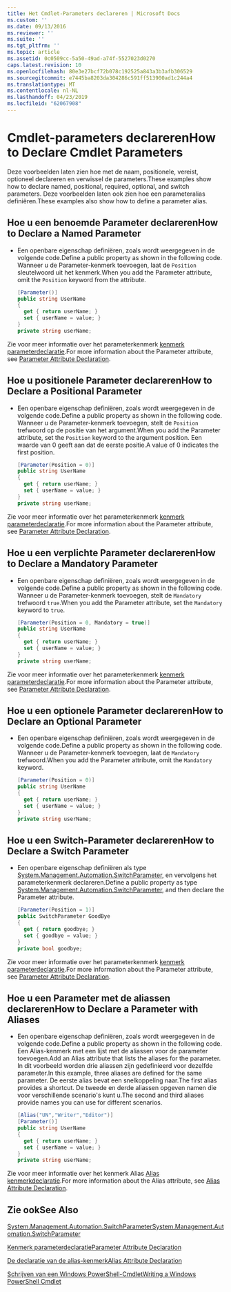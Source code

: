```yaml
---
title: Het Cmdlet-Parameters declareren | Microsoft Docs
ms.custom: ''
ms.date: 09/13/2016
ms.reviewer: ''
ms.suite: ''
ms.tgt_pltfrm: ''
ms.topic: article
ms.assetid: 0c0509cc-5a50-49ad-a74f-5527023d0270
caps.latest.revision: 10
ms.openlocfilehash: 80e3e27bcf72b078c192525a843a3b3afb306529
ms.sourcegitcommit: e7445ba8203da304286c591ff513900ad1c244a4
ms.translationtype: MT
ms.contentlocale: nl-NL
ms.lasthandoff: 04/23/2019
ms.locfileid: "62067908"
---
```

# <a name="how-to-declare-cmdlet-parameters"></a><span data-ttu-id="ba72b-102">Cmdlet-parameters declareren</span><span class="sxs-lookup"><span data-stu-id="ba72b-102">How to Declare Cmdlet Parameters</span></span>

<span data-ttu-id="ba72b-103">Deze voorbeelden laten zien hoe met de naam, positionele, vereist, optioneel declareren en verwissel de parameters.</span><span class="sxs-lookup"><span data-stu-id="ba72b-103">These examples show how to declare named, positional, required, optional, and switch parameters.</span></span> <span data-ttu-id="ba72b-104">Deze voorbeelden laten ook zien hoe een parameteralias definiëren.</span><span class="sxs-lookup"><span data-stu-id="ba72b-104">These examples also show how to define a parameter alias.</span></span>

## <a name="how-to-declare-a-named-parameter"></a><span data-ttu-id="ba72b-105">Hoe u een benoemde Parameter declareren</span><span class="sxs-lookup"><span data-stu-id="ba72b-105">How to Declare a Named Parameter</span></span>

- <span data-ttu-id="ba72b-106">Een openbare eigenschap definiëren, zoals wordt weergegeven in de volgende code.</span><span class="sxs-lookup"><span data-stu-id="ba72b-106">Define a public property as shown in the following code.</span></span> <span data-ttu-id="ba72b-107">Wanneer u de Parameter-kenmerk toevoegen, laat de `Position` sleutelwoord uit het kenmerk.</span><span class="sxs-lookup"><span data-stu-id="ba72b-107">When you add the Parameter attribute, omit the `Position` keyword from the attribute.</span></span>

    ```csharp
    [Parameter()]
    public string UserName
    {
      get { return userName; }
      set { userName = value; }
    }
    private string userName;
    ```

<span data-ttu-id="ba72b-108">Zie voor meer informatie over het parameterkenmerk [kenmerk parameterdeclaratie](./parameter-attribute-declaration.md).</span><span class="sxs-lookup"><span data-stu-id="ba72b-108">For more information about the Parameter attribute, see [Parameter Attribute Declaration](./parameter-attribute-declaration.md).</span></span>

## <a name="how-to-declare-a-positional-parameter"></a><span data-ttu-id="ba72b-109">Hoe u positionele Parameter declareren</span><span class="sxs-lookup"><span data-stu-id="ba72b-109">How to Declare a Positional Parameter</span></span>

- <span data-ttu-id="ba72b-110">Een openbare eigenschap definiëren, zoals wordt weergegeven in de volgende code.</span><span class="sxs-lookup"><span data-stu-id="ba72b-110">Define a public property as shown in the following code.</span></span> <span data-ttu-id="ba72b-111">Wanneer u de Parameter-kenmerk toevoegen, stelt de `Position` trefwoord op de positie van het argument.</span><span class="sxs-lookup"><span data-stu-id="ba72b-111">When you add the Parameter attribute, set the `Position` keyword to the argument position.</span></span> <span data-ttu-id="ba72b-112">Een waarde van 0 geeft aan dat de eerste positie.</span><span class="sxs-lookup"><span data-stu-id="ba72b-112">A value of 0 indicates the first position.</span></span>

    ```csharp
    [Parameter(Position = 0)]
    public string UserName
    {
      get { return userName; }
      set { userName = value; }
    }
    private string userName;
    ```

<span data-ttu-id="ba72b-113">Zie voor meer informatie over het parameterkenmerk [kenmerk parameterdeclaratie](./parameter-attribute-declaration.md).</span><span class="sxs-lookup"><span data-stu-id="ba72b-113">For more information about the Parameter attribute, see [Parameter Attribute Declaration](./parameter-attribute-declaration.md).</span></span>

## <a name="how-to-declare-a-mandatory-parameter"></a><span data-ttu-id="ba72b-114">Hoe u een verplichte Parameter declareren</span><span class="sxs-lookup"><span data-stu-id="ba72b-114">How to Declare a Mandatory Parameter</span></span>

- <span data-ttu-id="ba72b-115">Een openbare eigenschap definiëren, zoals wordt weergegeven in de volgende code.</span><span class="sxs-lookup"><span data-stu-id="ba72b-115">Define a public property as shown in the following code.</span></span> <span data-ttu-id="ba72b-116">Wanneer u de Parameter-kenmerk toevoegen, stelt de `Mandatory` trefwoord `true`.</span><span class="sxs-lookup"><span data-stu-id="ba72b-116">When you add the Parameter attribute, set the `Mandatory` keyword to `true`.</span></span>

    ```csharp
    [Parameter(Position = 0, Mandatory = true)]
    public string UserName
    {
      get { return userName; }
      set { userName = value; }
    }
    private string userName;
    ```

<span data-ttu-id="ba72b-117">Zie voor meer informatie over het parameterkenmerk [kenmerk parameterdeclaratie](./parameter-attribute-declaration.md).</span><span class="sxs-lookup"><span data-stu-id="ba72b-117">For more information about the Parameter attribute, see [Parameter Attribute Declaration](./parameter-attribute-declaration.md).</span></span>

## <a name="how-to-declare-an-optional-parameter"></a><span data-ttu-id="ba72b-118">Hoe u een optionele Parameter declareren</span><span class="sxs-lookup"><span data-stu-id="ba72b-118">How to Declare an Optional Parameter</span></span>

- <span data-ttu-id="ba72b-119">Een openbare eigenschap definiëren, zoals wordt weergegeven in de volgende code.</span><span class="sxs-lookup"><span data-stu-id="ba72b-119">Define a public property as shown in the following code.</span></span> <span data-ttu-id="ba72b-120">Wanneer u de Parameter-kenmerk toevoegen, laat de `Mandatory` trefwoord.</span><span class="sxs-lookup"><span data-stu-id="ba72b-120">When you add the Parameter attribute, omit the `Mandatory` keyword.</span></span>

    ```csharp
    [Parameter(Position = 0)]
    public string UserName
    {
      get { return userName; }
      set { userName = value; }
    }
    private string userName;
    ```

## <a name="how-to-declare-a-switch-parameter"></a><span data-ttu-id="ba72b-121">Hoe u een Switch-Parameter declareren</span><span class="sxs-lookup"><span data-stu-id="ba72b-121">How to Declare a Switch Parameter</span></span>

- <span data-ttu-id="ba72b-122">Een openbare eigenschap definiëren als type [System.Management.Automation.SwitchParameter](/dotnet/api/System.Management.Automation.SwitchParameter), en vervolgens het parameterkenmerk declareren.</span><span class="sxs-lookup"><span data-stu-id="ba72b-122">Define a public property as type [System.Management.Automation.SwitchParameter](/dotnet/api/System.Management.Automation.SwitchParameter), and then declare the Parameter attribute.</span></span>

    ```csharp
    [Parameter(Position = 1)]
    public SwitchParameter GoodBye
    {
      get { return goodbye; }
      set { goodbye = value; }
    }
    private bool goodbye;
    ```

<span data-ttu-id="ba72b-123">Zie voor meer informatie over het parameterkenmerk [kenmerk parameterdeclaratie](./parameter-attribute-declaration.md).</span><span class="sxs-lookup"><span data-stu-id="ba72b-123">For more information about the Parameter attribute, see [Parameter Attribute Declaration](./parameter-attribute-declaration.md).</span></span>

## <a name="how-to-declare-a-parameter-with-aliases"></a><span data-ttu-id="ba72b-124">Hoe u een Parameter met de aliassen declareren</span><span class="sxs-lookup"><span data-stu-id="ba72b-124">How to Declare a Parameter with Aliases</span></span>

- <span data-ttu-id="ba72b-125">Een openbare eigenschap definiëren, zoals wordt weergegeven in de volgende code.</span><span class="sxs-lookup"><span data-stu-id="ba72b-125">Define a public property as shown in the following code.</span></span> <span data-ttu-id="ba72b-126">Een Alias-kenmerk met een lijst met de aliassen voor de parameter toevoegen.</span><span class="sxs-lookup"><span data-stu-id="ba72b-126">Add an Alias attribute that lists the aliases for the parameter.</span></span> <span data-ttu-id="ba72b-127">In dit voorbeeld worden drie aliassen zijn gedefinieerd voor dezelfde parameter.</span><span class="sxs-lookup"><span data-stu-id="ba72b-127">In this example, three aliases are defined for the same parameter.</span></span> <span data-ttu-id="ba72b-128">De eerste alias bevat een snelkoppeling naar.</span><span class="sxs-lookup"><span data-stu-id="ba72b-128">The first alias provides a shortcut.</span></span> <span data-ttu-id="ba72b-129">De tweede en derde aliassen opgeven namen die voor verschillende scenario's kunt u.</span><span class="sxs-lookup"><span data-stu-id="ba72b-129">The second and third aliases provide names you can use for different scenarios.</span></span>

    ```csharp
    [Alias("UN","Writer","Editor")]
    [Parameter()]
    public string UserName
    {
      get { return userName; }
      set { userName = value; }
    }
    private string userName;
    ```

<span data-ttu-id="ba72b-130">Zie voor meer informatie over het kenmerk Alias [Alias kenmerkdeclaratie](./alias-attribute-declaration.md).</span><span class="sxs-lookup"><span data-stu-id="ba72b-130">For more information about the Alias attribute, see [Alias Attribute Declaration](./alias-attribute-declaration.md).</span></span>

## <a name="see-also"></a><span data-ttu-id="ba72b-131">Zie ook</span><span class="sxs-lookup"><span data-stu-id="ba72b-131">See Also</span></span>

[<span data-ttu-id="ba72b-132">System.Management.Automation.SwitchParameter</span><span class="sxs-lookup"><span data-stu-id="ba72b-132">System.Management.Automation.SwitchParameter</span></span>](/dotnet/api/System.Management.Automation.SwitchParameter)

[<span data-ttu-id="ba72b-133">Kenmerk parameterdeclaratie</span><span class="sxs-lookup"><span data-stu-id="ba72b-133">Parameter Attribute Declaration</span></span>](./parameter-attribute-declaration.md)

[<span data-ttu-id="ba72b-134">De declaratie van de alias-kenmerk</span><span class="sxs-lookup"><span data-stu-id="ba72b-134">Alias Attribute Declaration</span></span>](./alias-attribute-declaration.md)

[<span data-ttu-id="ba72b-135">Schrijven van een Windows PowerShell-Cmdlet</span><span class="sxs-lookup"><span data-stu-id="ba72b-135">Writing a Windows PowerShell Cmdlet</span></span>](./writing-a-windows-powershell-cmdlet.md)
